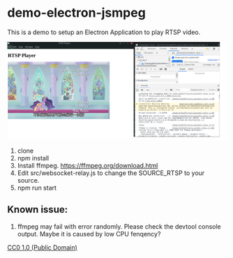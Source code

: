 # demo-electron-jsmpeg

This is a demo to setup an Electron Application to play RTSP video.

![Sample](https://github.com/zgldh/zgldh.github.io/blob/master/pony.png)


1. clone
2. npm install
3. Install ffmpeg. https://ffmpeg.org/download.html
4. Edit src/websocket-relay.js to change the SOURCE_RTSP to your source.
5. npm run start

## Known issue:
1. ffmpeg may fail with error randomly. Please check the devtool console output. Maybe it is caused by low CPU fenqency?

[CC0 1.0 (Public Domain)](LICENSE.md)
